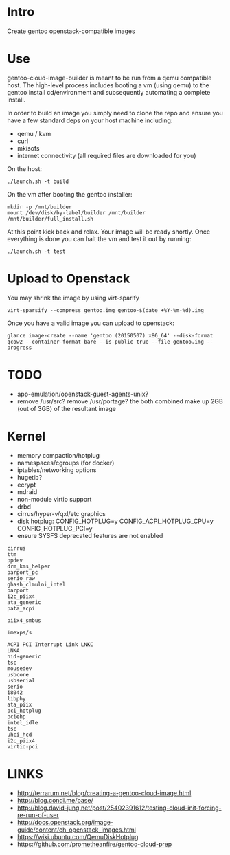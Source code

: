 # Intro
Create gentoo openstack-compatible images

# Use
gentoo-cloud-image-builder is meant to be run from a qemu compatible host.  The high-level process includes booting a vm (using qemu) to the gentoo install cd/environment and subsequently automating a complete install.

In order to build an image you simply need to clone the repo and ensure you have a few standard deps on your host machine including:

 * qemu / kvm
 * curl
 * mkisofs
 * internet connectivity (all required files are downloaded for you)

On the host:

```./launch.sh -t build```

On the vm after booting the gentoo installer:

```
mkdir -p /mnt/builder
mount /dev/disk/by-label/builder /mnt/builder
/mnt/builder/full_install.sh
```

At this point kick back and relax.  Your image will be ready shortly.  Once everything is done you can halt the vm and test it out by running:

```./launch.sh -t test```

# Upload to Openstack
You may shrink the image by using virt-sparify

```virt-sparsify --compress gentoo.img gentoo-$(date +%Y-%m-%d).img```

Once you have a valid image you can upload to openstack:

```glance image-create --name 'gentoo (20150507) x86_64' --disk-format qcow2 --container-format bare --is-public true --file gentoo.img --progress```

# TODO
 * app-emulation/openstack-guest-agents-unix?
 * remove /usr/src? remove /usr/portage?  the both combined make up 2GB (out of 3GB) of the resultant image

# Kernel
 * memory compaction/hotplug
 * namespaces/cgroups (for docker)
 * iptables/networking options
 * hugetlb?
 * ecrypt
 * mdraid
 * non-module virtio support
 * drbd
 * cirrus/hyper-v/qxl/etc graphics
 * disk hotplug: CONFIG_HOTPLUG=y CONFIG_ACPI_HOTPLUG_CPU=y CONFIG_HOTPLUG_PCI=y
 * ensure SYSFS deprecated features are not enabled

```
cirrus
ttm
ppdev
drm_kms_helper
parport_pc
serio_raw
ghash_clmulni_intel
parport
i2c_piix4
ata_generic
pata_acpi

piix4_smbus

imexps/s

ACPI PCI Interrupt Link LNKC
LNKA
hid-generic
tsc
mousedev
usbcore
usbserial
serio
i8042
libphy
ata_piix
pci_hotplug
pciehp
intel_idle
tsc
uhci_hcd
i2c_piix4
virtio-pci
```
# LINKS
 * http://terrarum.net/blog/creating-a-gentoo-cloud-image.html
 * http://blog.condi.me/base/
 * http://blog.david-jung.net/post/25402391612/testing-cloud-init-forcing-re-run-of-user
 * http://docs.openstack.org/image-guide/content/ch_openstack_images.html
 * https://wiki.ubuntu.com/QemuDiskHotplug
 * https://github.com/prometheanfire/gentoo-cloud-prep
